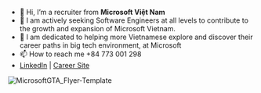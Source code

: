 - 👋 Hi, I’m a recruiter from **Microsoft Việt Nam**
- 👀 I am actively seeking Software Engineers at all levels to contribute to the growth and expansion of Microsoft Vietnam.
- 🌱 I am dedicated to helping more Vietnamese explore and discover their career paths in big tech environment, at Microsoft
- 📫 How to reach me +84 773 001 298
- [LinkedIn](https://www.linkedin.com/in/tdtl/) | [Career Site](https://jobs.careers.microsoft.com/global/en/search?lc=Vietnam&d=Software%20Engineering&l=en_us&pg=1&pgSz=20&o=Relevance&flt=true_)

<!---
lillylyly/lillylyly is a ✨ special ✨ repository because its `README.md` (this file) appears on your GitHub profile.
You can click the Preview link to take a look at your changes.
--->
![MicrosoftGTA_Flyer-Template](https://github.com/lillylyly/lillylyly/assets/102397446/359082ed-9109-46a8-85d9-57fca8bab5e6)


